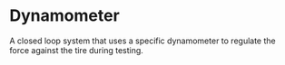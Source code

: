 # Dynamometer

A closed loop system that uses a specific dynamometer to regulate the force against the tire during testing. 
